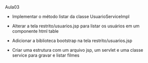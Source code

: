 Aula03
- Implementar o método listar da classe UsuarioServiceImpl
- Alterar a tela restrito/usuarios.jsp para listar os usuários em um componente html table
- Adicionar a biblioteca bootstrap na tela restrito/usuarios.jsp

- Criar uma estrutura com um arquivo jsp, um servlet e uma classe service para gravar e listar filmes